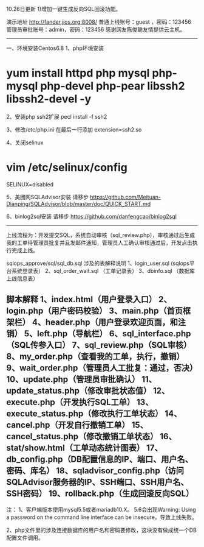 10.26日更新
1)增加一键生成反向SQL回滚功能。

演示地址 http://fander.jios.org:8008/
普通上线账号：guest ，密码：123456
管理员审批账号：admin，密码：123456
感谢网友陈俊聪友情提供云主机。

-----------------------------------------------------
一、环境安装Centos6.8
1、php环境安装
# yum install httpd php mysql php-mysql php-devel php-pear libssh2 libssh2-devel -y

2、安装php ssh2扩展
pecl install -f ssh2

3、修改/etc/php.ini
在最后一行添加
extension=ssh2.so

4、关闭selinux
# vim /etc/selinux/config
SELINUX=disabled

5、美团网SQLAdvisor安装
请移步 https://github.com/Meituan-Dianping/SQLAdvisor/blob/master/doc/QUICK_START.md

6、binlog2sql安装
请移步 https://github.com/danfengcao/binlog2sql

-----------------------------------------------------
上线流程为：开发提交SQL，系统自动审核（sql_review.php），审核通过后生成我的工单待管理员批复并且发邮件通知，管理员人工确认审核通过后，开发点击执行完成上线。

sqlops_approve/sql/sql_db.sql
涉及的表解释说明
1、login_user.sql  (sqlops平台系统登录表）
2、sql_order_wait.sql  （工单记录表）
3、dbinfo.sql	（数据库上线信息表）


脚本解释
1、index.html（用户登录入口）
2、login.php（用户密码校验）
3、main.php（首页框架栏）
4、header.php（用户登录欢迎页面，和注销）
5、left.php（导航栏）
6、sql_interface.php（SQL传参入口）
7、sql_review.php（SQL审核）
8、my_order.php（查看我的工单，执行，撤销）
9、wait_order.php（管理员人工批复：通过，否决）
10、update.php（管理员审批确认）
11、update_status.php（修改审批状态值）
12、execute.php（开发执行SQL工单）
13、execute_status.php（修改执行工单状态）
14、cancel.php（开发自行撤销工单）
15、cancel_status.php（修改撤销工单状态）
16、stat/show.html（工单动态统计图表）
17、db_config.php（DB配置信息的IP、端口、用户名、密码、库名）
18、sqladvisor_config.php（访问SQLAdvisor服务器的IP、SSH端口、SSH用户名、SSH密码）
19、rollback.php（生成回滚反向SQL）
---------------------
注：
1、客户端版本使用mysql5.5或者mariadb10.X。
5.6会出现Warning: Using a password on the command line interface can be insecure，导致上线失败。

2、php文件里的涉及连接数据库的用户名和密码要修改，这块没有做成统一个DB配置文件调用。

